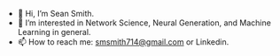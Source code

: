 - 👋 Hi, I’m Sean Smith.
- 👀 I’m interested in Network Science, Neural Generation, and Machine Learning in general. 
- 📫 How to reach me: smsmith714@gmail.com or Linkedin.

<!---
sms1097/sms1097 is a ✨ special ✨ repository because its `README.md` (this file) appears on your GitHub profile.
You can click the Preview link to take a look at your changes.
--->
